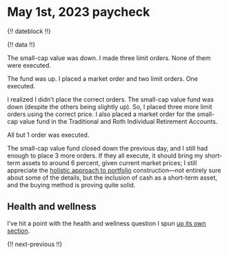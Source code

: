 # May 1st, 2023 paycheck

{!! dateblock !!}

{!! data !!}

The small-cap value was down. I made three limit orders. None of them were executed.

The fund was up. I placed a market order and two limit orders. One executed.

I realized I didn’t place the correct orders. The small-cap value fund was down (despite the others being slightly up). So, I placed three more limit orders using the correct price. I also placed a market order for the small-cap value fund in the Traditional and Roth Individual Retirement Accounts.

All but 1 order was executed.

The small-cap value fund closed down the previous day, and I still had enough to place 3 more orders. If they all execute, it should bring my short-term assets to around 6 percent, given current market prices; I still appreciate the [holistic approach to portfolio](/essays-and-editorials/finances/the-universal-portfolio/) construction—not entirely sure about some of the details, but the inclusion of cash as a short-term asset, and the buying method is proving quite solid.


## Health and wellness

I’ve hit a point with the health and wellness question I spun [up its own section](/experiences/health-and-wellness/).

{!! next-previous !!}
